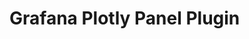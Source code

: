 <!-- This README file is going to be the one displayed on the Grafana.com website for your plugin -->

# Grafana Plotly Panel Plugin


